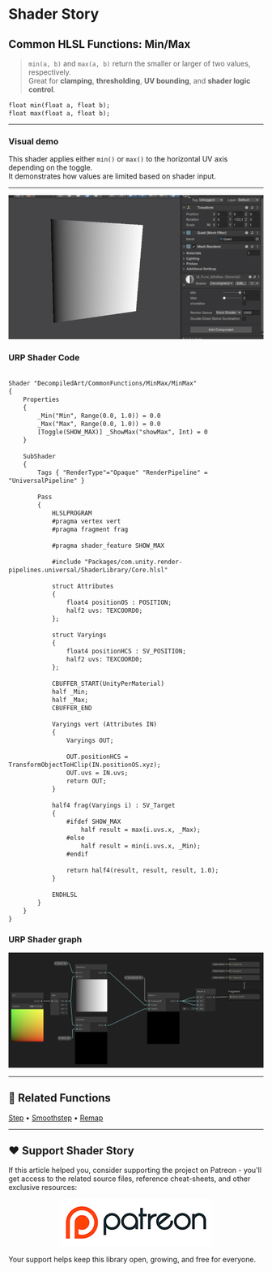 # Shader Story

## Common HLSL Functions: Min/Max

> `min(a, b)` and `max(a, b)` return the smaller or larger of two values, respectively.  
> Great for **clamping**, **thresholding**, **UV bounding**, and **shader logic control**.

```hlsl
float min(float a, float b);
float max(float a, float b);
```

---
### Visual demo
This shader applies either `min()` or `max()` to the horizontal UV axis depending on the toggle.  
It demonstrates how values are limited based on shader input.

---
<p align="center">
<img src="https://github.com/DeGGeD/ShaderStory/blob/main/Resources/Images/Chapters/CommonFunctions/MinMax/DA_CommonFuncs_MinMax_Demo_01.gif" alt="Shader Story: Functions - Min/Max" title="Shader Story: Functions - Min/Max">
</p>

### URP Shader Code

```hlsl

Shader "DecompiledArt/CommonFunctions/MinMax/MinMax"
{
    Properties
    {
        _Min("Min", Range(0.0, 1.0)) = 0.0
        _Max("Max", Range(0.0, 1.0)) = 0.0
        [Toggle(SHOW_MAX)] _ShowMax("showMax", Int) = 0
    }

    SubShader
    {
        Tags { "RenderType"="Opaque" "RenderPipeline" = "UniversalPipeline" }

        Pass
        {
            HLSLPROGRAM
            #pragma vertex vert
            #pragma fragment frag

            #pragma shader_feature SHOW_MAX

            #include "Packages/com.unity.render-pipelines.universal/ShaderLibrary/Core.hlsl"

            struct Attributes
            {
                float4 positionOS : POSITION;
                half2 uvs: TEXCOORD0;
            };

            struct Varyings
            {
                float4 positionHCS : SV_POSITION;
                half2 uvs: TEXCOORD0;
            };

            CBUFFER_START(UnityPerMaterial)
            half _Min;
            half _Max;
            CBUFFER_END

            Varyings vert (Attributes IN)
            {
                Varyings OUT;

                OUT.positionHCS = TransformObjectToHClip(IN.positionOS.xyz);
                OUT.uvs = IN.uvs;
                return OUT;
            }

            half4 frag(Varyings i) : SV_Target
            {
                #ifdef SHOW_MAX
                    half result = max(i.uvs.x, _Max);
                #else
                    half result = min(i.uvs.x, _Min);
                #endif

                return half4(result, result, result, 1.0);
            }

            ENDHLSL
        }
    }
}
```

### URP Shader graph
<p align="center">
<img src="https://github.com/DeGGeD/ShaderStory/blob/main/Resources/Images/Chapters/CommonFunctions/MinMax/DA_CommonFuncs_MinMax_Graph_01.png" alt="Shader Story: Functions - Min/Max" title="Shader Story: Functions - Min/Max">
</p>

---

## 🔗 Related Functions

[Step]([../Step.md](https://github.com/DeGGeD/ShaderStory/blob/main/Chapters/CommonFunctions/Step.md)) • [Smoothstep]([../Smoothstep.md](https://github.com/DeGGeD/ShaderStory/blob/main/Chapters/CommonFunctions/Smoothstep.md)) • [Remap](https://github.com/DeGGeD/ShaderStory/blob/main/Chapters/CommonFunctions/Remap.md)

---

## ❤️ Support Shader Story

If this article helped you, consider supporting the project on Patreon - you'll get access to the related source files, reference cheat-sheets, and other exclusive resources:

<p align="center">
  <a href="https://www.patreon.com/decompiled_art" target="_blank">
    <img src="https://github.com/DeGGeD/ShaderStory/blob/main/Resources/Images/Github/ShaderStory_Github_Patreon.jpg" alt="DecompiledArt on Patreon">
  </a>
</p>

Your support helps keep this library open, growing, and free for everyone.
